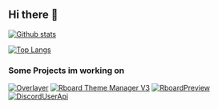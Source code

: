 ## Hi there 👋

[![Github stats](https://github-readme-stats.vercel.app/api?username=dertyp7214&show_icons=true&theme=gotham)](https://github.com/anuraghazra/github-readme-stats) 

[![Top Langs](https://github-readme-stats.vercel.app/api/top-langs/?username=dertyp7214&theme=gotham&langs_count=7)](https://github.com/anuraghazra/github-readme-stats)

### Some Projects im working on

[![Overlayer](https://github-readme-stats.vercel.app/api/pin/?username=dertyp7214&repo=Overlayer&show_owner=true&theme=gotham)](https://github.com/DerTyp7214/Overlayer)
[![Rboard Theme Manager V3](https://github-readme-stats.vercel.app/api/pin/?username=dertyp7214&repo=RboardThemeManagerV3&show_owner=true&theme=gotham)](https://github.com/DerTyp7214/RboardThemeManagerV3)
[![RboardPreview](https://github-readme-stats.vercel.app/api/pin/?username=dertyp7214&repo=RboardPreview&show_owner=true&theme=gotham)](https://github.com/DerTyp7214/RboardPreview)
[![DiscordUserApi](https://github-readme-stats.vercel.app/api/pin/?username=dertyp7214&repo=DiscordUserApi&show_owner=true&theme=gotham)](https://github.com/DerTyp7214/DiscordUserApi)
